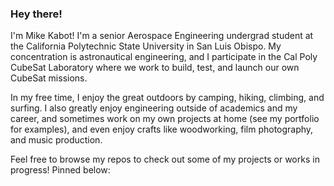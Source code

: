 ### Hey there!

I'm Mike Kabot! I'm a senior Aerospace Engineering undergrad student at the California Polytechnic State University in San Luis Obispo. My concentration is astronautical engineering, and I participate in the Cal Poly CubeSat Laboratory where we work to build, test, and launch our own CubeSat missions.

In my free time, I enjoy the great outdoors by camping, hiking, climbing, and surfing. I also greatly enjoy engineering outside of academics and my career, and sometimes work on my own projects at home (see my portfolio for examples), and even enjoy crafts like woodworking, film photography, and music production.

Feel free to browse my repos to check out some of my projects or works in progress! Pinned below:




<!--
**mk4bot/mk4bot** is a ✨ _special_ ✨ repository because its `README.md` (this file) appears on your GitHub profile.

Here are some ideas to get you started:

- 🔭 I’m currently working on ...
- 🌱 I’m currently learning ...
- 👯 I’m looking to collaborate on ...
- 🤔 I’m looking for help with ...
- 💬 Ask me about ...
- 📫 How to reach me: ...
- 😄 Pronouns: ...
- ⚡ Fun fact: ...
-->
